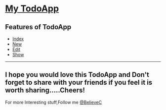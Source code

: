[My TodoApp](https://github.com/BelieveC/Rails_TodoApp)
===================================================

Features of TodoApp
-------------------

* [Index](https://raw.githubusercontent.com/BelieveC/Rails_TodoApp/master/PreviewImages/index.png)
* [New](https://raw.githubusercontent.com/BelieveC/Rails_TodoApp/master/PreviewImages/new.png)
* [Edit](https://raw.githubusercontent.com/BelieveC/Rails_TodoApp/master/PreviewImages/edit.png)
* [Show](https://raw.githubusercontent.com/BelieveC/Rails_TodoApp/master/PreviewImages/show.png)

------------------------------------------------------------
I hope you would love this TodoApp and Don't forget to share with your friends if you feel it is worth sharing.....Cheers!
--------------------------------------------------------------
For more Interesting stuff,Follow me [@BelieveC](https://github.com/BelieveC)
